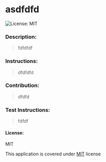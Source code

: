 

# asdfdfd

![License: MIT](https://img.shields.io/badge/license-MIT-blue)
<h3>Description:</h3>
<blockquote>
<p>fdfdfdf</p>
</blockquote>

<h3>Instructions:</h3>
<blockquote>
dfdfdfd
</blockquote>

<h3>Contribution:</h3>
<blockquote>
dfdfd
</blockquote>

<h3>Test Instructions:</h3>
<blockquote>
fdfdf
</blockquote>


<h4>License:</h4>
MIT

  This application is covered under [MIT](https://spdx.org/licenses/MIT.html) license
<br>
